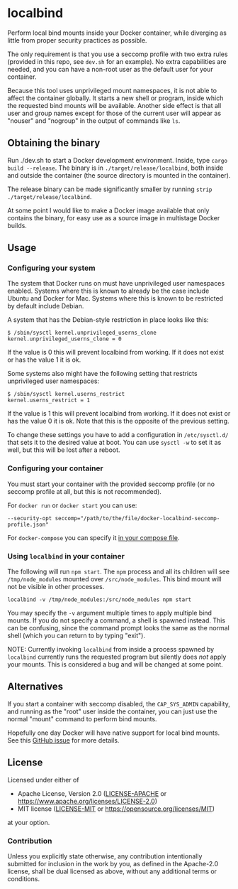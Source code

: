 # localbind

Perform local bind mounts inside your Docker container, while diverging as little from proper security practices as possible.

The only requirement is that you use a seccomp profile with two extra rules (provided in this repo, see `dev.sh` for an example). No extra capabilities are needed, and you can have a non-root user as the default user for your container.

Because this tool uses unprivileged mount namespaces, it is not able to affect the container globally. It starts a new shell or program, inside which the requested bind mounts will be available. Another side effect is that all user and group names except for those of the current user will appear as "nouser" and "nogroup" in the output of commands like `ls`.

## Obtaining the binary

Run ./dev.sh to start a Docker development environment. Inside, type `cargo build --release`. The binary is in `./target/release/localbind`, both inside and outside the container (the source directory is mounted in the container).

The release binary can be made significantly smaller by running `strip ./target/release/localbind`.

At some point I would like to make a Docker image available that only contains the binary, for easy use as a source image in multistage Docker builds.

## Usage

### Configuring your system

The system that Docker runs on must have unprivileged user namespaces enabled. Systems where this is known to already be the case include Ubuntu and Docker for Mac. Systems where this is known to be restricted by default include Debian.

A system that has the Debian-style restriction in place looks like this:

```
$ /sbin/sysctl kernel.unprivileged_userns_clone
kernel.unprivileged_userns_clone = 0
```

If the value is 0 this will prevent localbind from working. If it does not exist or has the value 1 it is ok.

Some systems also might have the following setting that restricts unprivileged user namespaces:

```
$ /sbin/sysctl kernel.userns_restrict
kernel.userns_restrict = 1
```

If the value is 1 this will prevent localbind from working. If it does not exist or has the value 0 it is ok. Note that this is the opposite of the previous setting.

To change these settings you have to add a configuration in `/etc/sysctl.d/` that sets it to the desired value at boot. You can use `sysctl -w` to set it as well, but this will be lost after a reboot.


### Configuring your container

You must start your container with the provided seccomp profile (or no seccomp profile at all, but this is not recommended).

For `docker run` or `docker start` you can use:

```
--security-opt seccomp="/path/to/the/file/docker-localbind-seccomp-profile.json"
```

For `docker-compose` you can specify it [in your compose file](https://docs.docker.com/compose/compose-file/#security_opt).

### Using `localbind` in your container

The following will run `npm start`. The `npm` process and all its children will see `/tmp/node_modules` mounted over `/src/node_modules`. This bind mount will not be visible in other processes.

`localbind -v /tmp/node_modules:/src/node_modules npm start`

You may specify the `-v` argument multiple times to apply multiple bind mounts. If you do not specify a command, a shell is spawned instead. This can be confusing, since the command prompt looks the same as the normal shell (which you can return to by typing "exit").

NOTE: Currently invoking `localbind` from inside a process spawned by `localbind` currently runs the requested program but silently does *not* apply your mounts. This is considered a bug and will be changed at some point.

## Alternatives

If you start a container with seccomp disabled, the `CAP_SYS_ADMIN` capability, and running as the "root" user inside the container, you can just use the normal "mount" command to perform bind mounts.

Hopefully one day Docker will have native support for local bind mounts. See this [GitHub issue](https://github.com/moby/moby/issues/39134) for more details.

## License

Licensed under either of

- Apache License, Version 2.0 ([LICENSE-APACHE](LICENSE-APACHE) or <https://www.apache.org/licenses/LICENSE-2.0>)
- MIT license ([LICENSE-MIT](LICENSE-MIT) or <https://opensource.org/licenses/MIT>)

at your option.

### Contribution

Unless you explicitly state otherwise, any contribution intentionally submitted
for inclusion in the work by you, as defined in the Apache-2.0 license, shall be
dual licensed as above, without any additional terms or conditions.
